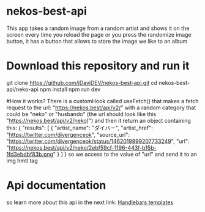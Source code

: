 # nekos-best-api
This app takes a random image from a random artist and shows it on the screen every time you reload the page
or you press the randomize image button, it has a button that allows to store the image we like
to an album

# Download this repository and run it
 git clone https://github.com/jDaviDEV/nekos-best-api.git
 cd nekos-best-api/neko-api
 npm install
 npm run dev

#How it works?
There is a customHook called useFetch() that makes a fetch request to the url: "https://nekos.best/api/v2/" with a random category that could be
"neko" or "husbando" (the url should look like this "https://nekos.best/api/v2/neko)")
and then it return an object containing this:
{
  "results": [
    {
      "artist_name": "ダイバー",
      "artist_href": "https://twitter.com/divergenceok",
      "source_url": "https://twitter.com/divergenceok/status/1462019899207733249",
      "url": "https://nekos.best/api/v2/neko/2ebf59cf-1196-443f-b15b-1fd3ebdbf83b.png"
    }
  ]
}
so we access to the value of "url" and send it to an img hmtl tag

# Api documentation
so learn more about this api in the next link: [Handlebars templates](https://docs.nekos.best/index.html)
